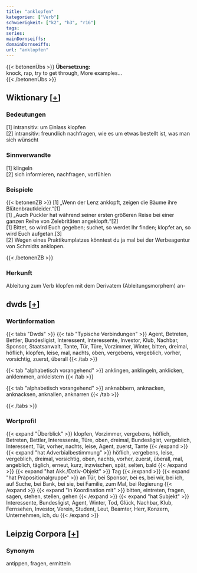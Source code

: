 ```yaml
---
title: "anklopfen"
kategorien: ["Verb"]
schwierigkeit: ["k2", "h3", "r16"]
tags:
series:
mainDornseiffs:
domainDornseiffs:
url: "anklopfen"
---
```


{{< betonenÜbs >}}
**Übersetzung:**  
knock, rap, try to get through, More examples...  
{{< /betonenÜbs >}}

## Wiktionary [[+](https://de.wiktionary.org/wiki/anklopfen)]

### Bedeutungen
[1] intransitiv: um Einlass klopfen  
[2] intransitiv: freundlich nachfragen, wie es um etwas bestellt ist, was man sich wünscht  

### Sinnverwandte
[1] klingeln  
[2] sich informieren, nachfragen, vorfühlen  

### Beispiele
{{< betonenZB >}}
[1] „Wenn der Lenz anklopft, zeigen die Bäume ihre Blütenbrautkleider.“[1]  
[1] „Auch Pückler hat während seiner ersten größeren Reise bei einer ganzen Reihe von Zelebritäten angeklopft.“[2]  
[1] Bittet, so wird Euch gegeben; suchet, so werdet Ihr finden; klopfet an, so wird Euch aufgetan.[3]  
[2] Wegen eines Praktikumplatzes könntest du ja mal bei der Werbeagentur von Schmidts anklopen.  

{{< /betonenZB >}}
### Herkunft
Ableitung zum Verb klopfen mit dem Derivatem (Ableitungsmorphem) an-  



## dwds [[+](https://www.dwds.de/wb/anklopfen)]

### Wortinformation
{{< tabs "Dwds" >}}
{{< tab "Typische Verbindungen" >}}
Agent, Betreten, Bettler, Bundesligist, Interessent, Interessente, Investor, Klub, Nachbar, Sponsor, Staatsanwalt, Tante, Tür, Türe, Vorzimmer, Winter, bitten, dreimal, höflich, klopfen, leise, mal, nachts, oben, vergebens, vergeblich, vorher, vorsichtig, zuerst, überall
{{< /tab >}}

{{< tab "alphabetisch vorangehend" >}}
anklingen, anklingeln, anklicken, anklemmen, ankleistern
{{< /tab >}}

{{< tab "alphabetisch vorangehend" >}}
anknabbern, anknacken, anknacksen, anknallen, anknarren
{{< /tab >}}

{{< /tabs >}}

### Wortprofil
{{< expand "Überblick" >}} klopfen, Vorzimmer, vergebens, höflich, Betreten, Bettler, Interessente, Türe, oben, dreimal, Bundesligist, vergeblich, Interessent, Tür, vorher, nachts, leise, Agent, zuerst, Tante {{< /expand >}}
{{< expand "hat Adverbialbestimmung" >}} höflich, vergebens, leise, vergeblich, dreimal, vorsichtig, oben, nachts, vorher, zuerst, überall, mal, angeblich, täglich, erneut, kurz, inzwischen, spät, selten, bald {{< /expand >}}
{{< expand "hat Akk./Dativ-Objekt" >}} Tag {{< /expand >}}
{{< expand "hat Präpositionalgruppe" >}} an Tür, bei Sponsor, bei es, bei wir, bei ich, auf Suche, bei Bank, bei sie, bei Familie, zum Mal, bei Regierung {{< /expand >}}
{{< expand "in Koordination mit" >}} bitten, eintreten, fragen, sagen, stehen, stellen, gehen {{< /expand >}}
{{< expand "hat Subjekt" >}} Interessente, Bundesligist, Agent, Winter, Tod, Glück, Nachbar, Klub, Fernsehen, Investor, Verein, Student, Leut, Beamter, Herr, Konzern, Unternehmen, ich, du {{< /expand >}}

## Leipzig Corpora [[+](https://corpora.uni-leipzig.de/en/res?word=anklopfen&corpusId=deu_newscrawl-public_2018)]


### Synonym
antippen, fragen, ermitteln


